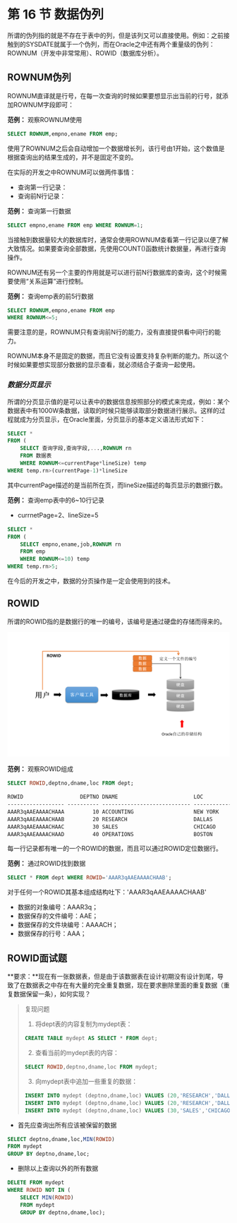 # 第 16 节 数据伪列

所谓的伪列指的就是不存在于表中的列，但是该列又可以直接使用。例如：之前接触到的SYSDATE就属于一个伪列，而在Oracle之中还有两个重量级的伪列：ROWNUM（开发中非常常用）、ROWID（数据库分析）。

## ROWNUM伪列

ROWNUM直译就是行号，在每一次查询的时候如果要想显示出当前的行号，就添加ROWNUM字段即可：

**范例：** 观察ROWNUM使用
```sql
SELECT ROWNUM,empno,ename FROM emp;
```

使用了ROWNUM之后会自动增加一个数据增长列，该行号由1开始，这个数值是根据查询出的结果生成的，并不是固定不变的。

在实际的开发之中ROWNUM可以做两件事情：
* 查询第一行记录：
* 查询前N行记录：

**范例：** 查询第一行数据
```sql
SELECT empno,ename FROM emp WHERE ROWNUM=1;
```

当接触到数据量较大的数据库时，通常会使用ROWNUM查看第一行记录以便了解大致情况。如果要查询全部数据，先使用COUNT()函数统计数据量，再进行查询操作。

ROWNUM还有另一个主要的作用就是可以进行前N行数据库的查询，这个时候需要使用“关系运算”进行控制。

**范例：** 查询emp表的前5行数据
```sql
SELECT ROWNUM,empno,ename FROM emp
WHERE ROWNUM<=5;
```

需要注意的是，ROWNUM只有查询前N行的能力，没有直接提供看中间行的能力。

ROWNUM本身不是固定的数据，而且它没有设置支持复杂判断的能力。所以这个时候如果要想实现部分数据的显示查看，就必须结合子查询一起使用。

### _**数据分页显示**_

所谓的分页显示值的是可以让表中的数据信息按照部分的模式来完成，例如：某个数据表中有1000W条数据，读取的时候只能够读取部分数据进行展示。这样的过程就成为分页显示，在Oracle里面，分页显示的基本定义语法形式如下：
```sql
SELECT * 
FROM (
    SELECT 查询字段,查询字段,...,ROWNUM rn
    FROM 数据表
    WHERE ROWNUM<=currentPage*lineSize) temp
WHERE temp.rn>(currentPage-1)*lineSize
```

其中currentPage描述的是当前所在页，而lineSize描述的每页显示的数据行数。

**范例：** 查询emp表中的6~10行记录
* currnetPage=2、lineSize=5
```sql
SELECT * 
FROM (
    SELECT empno,ename,job,ROWNUM rn
    FROM emp
    WHERE ROWNUM<=10) temp
WHERE temp.rn>5;
```

在今后的开发之中，数据的分页操作是一定会使用到的技术。

## ROWID

所谓的ROWID指的是数据行的唯一的编号，该编号是通过硬盘的存储而得来的。

![](../assets/chapter-4/section-16/1.png)

**范例：** 观察ROWID组成
```sql
SELECT ROWID,deptno,dname,loc FROM dept;
```
```cmd
ROWID                  DEPTNO DNAME                        LOC
------------------ ---------- ---------------------------- --------------------------
AAAR3qAAEAAAACHAAA         10 ACCOUNTING                   NEW YORK
AAAR3qAAEAAAACHAAB         20 RESEARCH                     DALLAS
AAAR3qAAEAAAACHAAC         30 SALES                        CHICAGO
AAAR3qAAEAAAACHAAD         40 OPERATIONS                   BOSTON
```

每一行记录都有唯一的一个ROWID的数据，而且可以通过ROWID定位数据行。

**范例：** 通过ROWID找到数据
```sql
SELECT * FROM dept WHERE ROWID='AAAR3qAAEAAAACHAAB';
```

对于任何一个ROWID其基本组成结构吐下：'AAAR3qAAEAAAACHAAB'
* 数据的对象编号：AAAR3q；
* 数据保存的文件编号：AAE；
* 数据保存的文件块编号：AAAACH；
* 数据保存的行号：AAA；

## ROWID面试题

**要求：**现在有一张数据表，但是由于该数据表在设计初期没有设计到尾，导致了在数据表之中存在有大量的完全重复数据，现在要求删除里面的重复数据（重复数据保留一条），如何实现？

> 复现问题
> 
> 1. 将dept表的内容复制为mydept表：
> ```sql
> CREATE TABLE mydept AS SELECT * FROM dept;
> ```
> 2. 查看当前的mydept表的内容：
> ```sql
> SELECT ROWID,deptno,dname,loc FROM mydept;
> ```
> 3. 向mydept表中追加一些重复的数据：
> ```sql
> INSERT INTO mydept (deptno,dname,loc) VALUES (20,'RESEARCH','DALLAS');
> INSERT INTO mydept (deptno,dname,loc) VALUES (20,'RESEARCH','DALLAS');
> INSERT INTO mydept (deptno,dname,loc) VALUES (30,'SALES','CHICAGO');
> ```

* 首先应查询出所有应该被保留的数据
```sql
SELECT deptno,dname,loc,MIN(ROWID)
FROM mydept
GROUP BY deptno,dname,loc;
```
* 删除以上查询以外的所有数据
```sql
DELETE FROM mydept 
WHERE ROWID NOT IN (
    SELECT MIN(ROWID)
    FROM mydept
    GROUP BY deptno,dname,loc);
```
